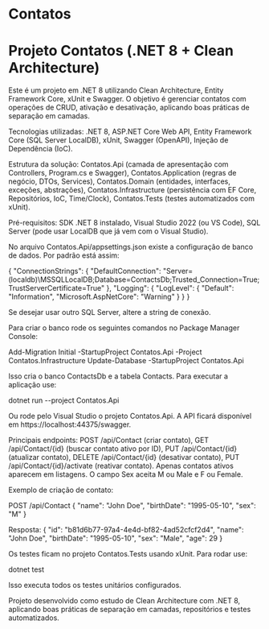 # Contatos

# Projeto Contatos (.NET 8 + Clean Architecture)

Este é um projeto em .NET 8 utilizando Clean Architecture, Entity Framework Core, xUnit e Swagger. O objetivo é gerenciar contatos com operações de CRUD, ativação e desativação, aplicando boas práticas de separação em camadas.

Tecnologias utilizadas: .NET 8, ASP.NET Core Web API, Entity Framework Core (SQL Server LocalDB), xUnit, Swagger (OpenAPI), Injeção de Dependência (IoC).

Estrutura da solução: Contatos.Api (camada de apresentação com Controllers, Program.cs e Swagger), Contatos.Application (regras de negócio, DTOs, Services), Contatos.Domain (entidades, interfaces, exceções, abstrações), Contatos.Infrastructure (persistência com EF Core, Repositórios, IoC, Time/Clock), Contatos.Tests (testes automatizados com xUnit).

Pré-requisitos: SDK .NET 8 instalado, Visual Studio 2022 (ou VS Code), SQL Server (pode usar LocalDB que já vem com o Visual Studio).

No arquivo Contatos.Api/appsettings.json existe a configuração de banco de dados. Por padrão está assim:

{
  "ConnectionStrings": {
    "DefaultConnection": "Server=(localdb)\\MSSQLLocalDB;Database=ContactsDb;Trusted_Connection=True;TrustServerCertificate=True"
  },
  "Logging": {
    "LogLevel": {
      "Default": "Information",
      "Microsoft.AspNetCore": "Warning"
    }
  }
}

Se desejar usar outro SQL Server, altere a string de conexão. 

Para criar o banco rode os seguintes comandos no Package Manager Console:

Add-Migration Initial -StartupProject Contatos.Api -Project Contatos.Infrastructure
Update-Database -StartupProject Contatos.Api

Isso cria o banco ContactsDb e a tabela Contacts. Para executar a aplicação use:

dotnet run --project Contatos.Api

Ou rode pelo Visual Studio o projeto Contatos.Api. A API ficará disponível em https://localhost:44375/swagger.

Principais endpoints: POST /api/Contact (criar contato), GET /api/Contact/{id} (buscar contato ativo por ID), PUT /api/Contact/{id} (atualizar contato), DELETE /api/Contact/{id} (desativar contato), PUT /api/Contact/{id}/activate (reativar contato). Apenas contatos ativos aparecem em listagens. O campo Sex aceita M ou Male e F ou Female.

Exemplo de criação de contato:

POST /api/Contact
{
  "name": "John Doe",
  "birthDate": "1995-05-10",
  "sex": "M"
}

Resposta:
{
  "id": "b81d6b77-97a4-4e4d-bf82-4ad52cfcf2d4",
  "name": "John Doe",
  "birthDate": "1995-05-10",
  "sex": "Male",
  "age": 29
}

Os testes ficam no projeto Contatos.Tests usando xUnit. Para rodar use:

dotnet test

Isso executa todos os testes unitários configurados.

Projeto desenvolvido como estudo de Clean Architecture com .NET 8, aplicando boas práticas de separação em camadas, repositórios e testes automatizados.

